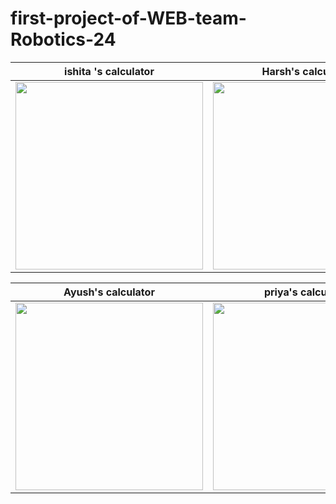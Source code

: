 # first-project-of-WEB-team-Robotics-24
ishita 's calculator| Harsh's calculator|
----------------------|------------------
 <img src="https://user-images.githubusercontent.com/60812924/125199130-6a2ea600-e282-11eb-9c76-f1bb520b4b95.gif" height ="300px"/>|<img src="https://user-images.githubusercontent.com/60812924/124457617-9d1bfa00-dda9-11eb-8581-6623a150c93f.gif" height ="300px"/> 
 
 
Ayush's calculator|priya's calculator
---------------------|------------------
<img src="https://user-images.githubusercontent.com/60812924/124389529-2decca00-dd05-11eb-9dfc-f94b32965693.jpeg" height ="300px"/>|<img src="https://user-images.githubusercontent.com/60812924/124987890-f6f71b00-e05a-11eb-97cf-1f9878d76dcb.gif" height ="300px"/>
